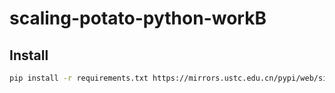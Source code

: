 # scaling-potato-python-workB

## Install

```bash
pip install -r requirements.txt https://mirrors.ustc.edu.cn/pypi/web/simple
```
